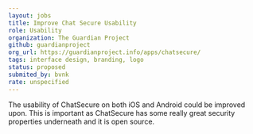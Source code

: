 ```yaml
---
layout: jobs
title: Improve Chat Secure Usability
role: Usability
organization: The Guardian Project
github: guardianproject
org_url: https://guardianproject.info/apps/chatsecure/
tags: interface design, branding, logo
status: proposed
submited_by: bvnk
rate: unspecified
---
```


The usability of ChatSecure on both iOS and Android could be improved upon. This is important as ChatSecure has some really great security properties underneath and it is open source.
